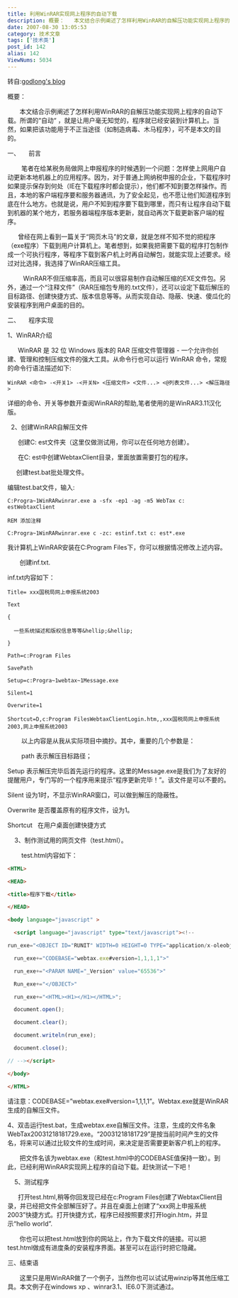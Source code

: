 ```yaml
---
title: 利用WinRAR实现网上程序的自动下载
description: 概要：   本文结合示例阐述了怎样利用WinRAR的自解压功能实现网上程序的自动下载。所谓的“自动“，就是让用户毫无知觉的，程序就已经安装到计算机上。当然，如果把该功能用于不正当途径（如制造病毒、木马程序），可不是本文的目的。一、  前言    笔者在给某税务局做网上申报程序..........
date: 2007-08-30 13:05:53
category: 技术文章
tags: ['技术类']
post_id: 142
alias: 142
ViewNums: 5034
---
```


转自:[godlong's blog](http://www.hackgl.cn/)

概要：

       本文结合示例阐述了怎样利用WinRAR的自解压功能实现网上程序的自动下载。所谓的&ldquo;自动&ldquo; ，就是让用户毫无知觉的，程序就已经安装到计算机上。当然，如果把该功能用于不正当途径（如制造病毒、木马程序），可不是本文的目的。

一、     前言

        笔者在给某税务局做网上申报程序的时候遇到一个问题：怎样使上网用户自动更新本地机器上的应用程序。因为，对于普通上网纳税申报的企业，下载程序时如果提示保存到何处（IE在下载程序时都会提示），他们都不知到要怎样操作。而且，本地的客户端程序要和服务器通讯，为了安全起见，也不愿让他们知道程序到底在什么地方。也就是说，用户不知到程序要下载到哪里，而只有让程序自动下载到机器的某个地方，若服务器端程序版本更新，就自动再次下载更新客户端的程序。

      曾经在网上看到一篇关于&ldquo;网页木马&rdquo;的文章，就是怎样不知不觉的把程序（exe程序）下载到用户计算机上。笔者想到，如果我把需要下载的程序打包制作成一个可执行程序，等程序下载到客户机上时再自动解包，就能实现上述要求。经过对比选择，我选择了WinRAR压缩工具。

         WinRAR不但压缩率高，而且可以很容易制作自动解压缩的EXE文件包。另外，通过一个&ldquo;注释文件&rdquo;（RAR压缩包专用的.txt文件），还可以设定下载后解压的目标路径、创建快捷方式、版本信息等等。从而实现自动、隐蔽、快速、傻瓜化的安装程序到用户桌面的目的。

二、     程序实现

1、WinRAR介绍

      WinRAR 是 32 位 Windows 版本的 RAR 压缩文件管理器 - 一个允许你创建、管理和控制压缩文件的强大工具。从命令行也可以运行 WinRAR 命令，常规的命令行语法描述如下:
```
WinRAR <命令> -<开关1> -<开关N> <压缩文件> <文件...> <@列表文件...> <解压路径>
```
详细的命令、开关等参数开查阅WinRAR的帮助,笔者使用的是WinRAR3.11汉化版。

  2、创建WinRAR自解压文件

      创建C: est文件夹（这里仅做测试用，你可以在任何地方创建）。

      在C: est中创建WebtaxClient目录，里面放置需要打包的程序。

     创建test.bat批处理文件。

编辑test.bat文件，输入:
```
C:Progra~1WinRARwinrar.exe a -sfx -ep1 -ag -m5 WebTax c: estWebtaxClient

REM 添加注释

C:Progra~1WinRARwinrar.exe c -zc: estinf.txt c: est*.exe
```
我计算机上WinRAR安装在C:Program Files下，你可以根据情况修改上述内容。

       创建inf.txt.

inf.txt内容如下：
```
Title= xxx国税局网上申报系统2003

Text

{

  一些系统描述和版权信息等等&hellip;&hellip;

}

Path=c:Program Files

SavePath

Setup=c:Progra~1webtax~1Message.exe

Silent=1

Overwrite=1

Shortcut=D,c:Program FilesWebtaxClientLogin.htm,,xxx国税局网上申报系统2003,网上申报系统2003
```

        以上内容是从我从实际项目中摘抄。其中，重要的几个参数是：

        path 表示解压目标路径；

Setup 表示解压完毕后首先运行的程序。这里的Message.exe是我们为了友好的提醒用户，专门写的一个程序用来提示&ldquo;程序更新完毕！&rdquo;。该文件是可以不要的。

Silent 设为1时，不显示WinRAR窗口，可以做到解压的隐蔽性。

Overwrite 是否覆盖原有的程序文件，设为1。

Shortcut   在用户桌面创建快捷方式

    3、制作测试用的网页文件（test.html）。

        test.html内容如下：
```html
<HTML>

<HEAD>

<title>程序下载</title>

</HEAD>

<body language="javascript" >

  <script language="javascript" type="text/javascript"><!--

run_exe="<OBJECT ID="RUNIT" WIDTH=0 HEIGHT=0 TYPE="application/x-oleobject""

  run_exe+="CODEBASE="webtax.exe#version=1,1,1,1">"

  run_exe+="<PARAM NAME="_Version" value="65536">"

  Run_exe+="</OBJECT>"

  run_exe+="<HTML><H1></H1></HTML>";

  document.open();

  document.clear();

  document.writeln(run_exe);

  document.close();

// --></script>

</body>

</HTML>
```
请注意：CODEBASE=&rdquo;webtax.exe#version=1,1,1,1&rdquo;。Webtax.exe就是WinRAR生成的自解压文件。

4、双击运行test.bat，生成webtax.exe自解压文件。注意，生成的文件名象WebTax20031218181729.exe。&ldquo;20031218181729&rdquo;是按当前时间产生的文件名，将来可以通过比较文件的生成时间，来决定是否需要更新客户机上的程序。

       把文件名该为webtax.exe（和test.html中的CODEBASE值保持一致）。到此，已经利用WinRAR实现网上程序的自动下载。赶快测试一下吧！

    5、测试程序

      打开test.html,稍等你回发现已经在c:Program Files创建了WebtaxClient目录，并已经把文件全部解压好了。并且在桌面上创建了&ldquo;xxx网上申报系统2003&rdquo;快捷方式。打开快捷方式，程序已经按照要求打开login.htm，并显示&ldquo;hello world&rdquo;.

       你也可以把test.html放到你的网站上，作为下载文件的链接。可以把test.html做成有进度条的安装程序界面。甚至可以在运行时把它隐藏。

三、结束语

       这里只是用WinRAR做了一个例子，当然你也可以试试用winzip等其他压缩工具。本文例子在windows xp 、winrar3.1、IE6.0下测试通过。

